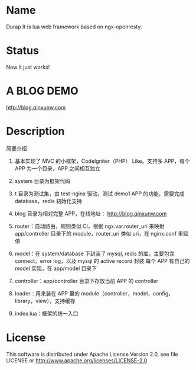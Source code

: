 Name
====

Durap
It is lua web framework based on ngx-openresty.


Status
======

Now it just works!



A BLOG DEMO
======

http://blog.qinxunw.com




Description
===========
简要介绍
1. 基本实现了 MVC 的小框架，CodeIgniter（PHP） Like。支持多 APP，每个 APP 为一个目录，APP 之间相互独立

2. system 目录为框架代码

3. t 目录为测试集，由 test-nginx 驱动，测试 demo1 APP 的功能，需要完成 database，redis 初始化支持

4. blog 目录为相对完整 APP，在线地址： http://blog.qinxunw.com

5. router：自动路由，规则类似 CI，根据 ngx.var.router_uri 来映射 app/controller 目录下的 module，router_uri 类似 uri，在 nginx.conf 里赋值

6. model：在 system/database 下封装了 mysql, redis 的库，主要包含 connect，error log，以及 mysql 的 active record 封装
          每个 APP 有自己的 model 实现，在 app/model 目录下

7. controller：app/controller 目录下存放当前 APP 的 controller

9. loader：用来装在 APP 里的 module（controller，model，config，library，view），支持缓存

10. index.lua：框架的统一入口



License
====

This software is distributed under Apache License Version 2.0, see file LICENSE or http://www.apache.org/licenses/LICENSE-2.0
